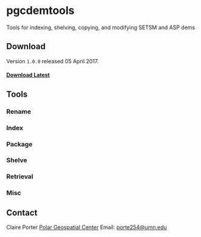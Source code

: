 # pgcdemtools
Tools for indexing, shelving, copying, and modifying SETSM and ASP dems

## Download
Version `1.0.0` released 05 April 2017.
#### [Download Latest](https://github.com/PolarGeospatialCenter/comnap-antarctic-facilities/releases)

## Tools

### Rename

### Index

### Package

### Shelve

### Retrieval

### Misc

## Contact
Claire Porter
[Polar Geospatial Center](//www.pgc.umn.edu)
Email: <porte254@umn.edu>
